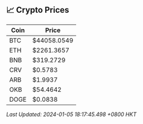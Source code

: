## 📈 Crypto Prices

| Coin | Price |
| ---- | ----- |
| BTC | $44058.0549 |
| ETH | $2261.3657 |
| BNB | $319.2729 |
| CRV | $0.5783 |
| ARB | $1.9937 |
| OKB | $54.4642 |
| DOGE | $0.0838 |

_Last Updated: 2024-01-05 18:17:45.498 +0800 HKT_